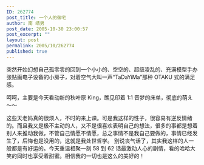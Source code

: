```yaml
---
ID: 262774
post_title: 一个人的御宅
author: 南 靖男
post_date: 2005-10-30 23:00:57
post_excerpt: ""
layout: post
permalink: 2005/10/262774
published: true
---
```

突然开始幻想自己孤零零的回到一个小小的、空空的、超级凌乱的、充满模型手办张贴画电子设备的小房子，对着空气大叫一声“TaDaYiMa”那种 OTAKU 式的满足感。
<!--more-->呵呵，主要是今天看动新的秋叶原 King，瞧见印着 1:1 音梦的床单，彻底的萌え～～
这些天老妈真的很烦人，不时的来上课。可是我这样的性子，很容易有逆反情绪的。而且我又是极不主动的人，又不是很喜欢表明自己的想法，很多的事都是想着别人来推动我做，不管自己情愿不情愿，总之事情不是我自己要做的，事情已经发生了，后悔也是没用的，这就是我处世哲学。
别说丧气话了，其实我这样的人一般都是有好运的。今天重温相聚一刻 58 到 62 话最激动人心的剧情，看的哈哈大笑的同时也享受着甜蜜。相信我的一切也是这么的美好的！